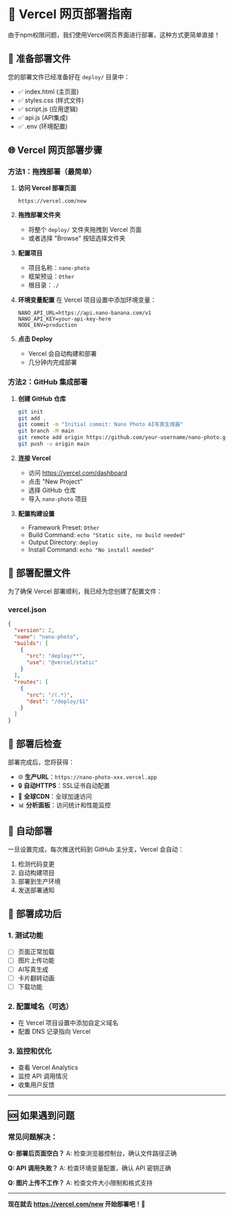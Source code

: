 # 🚀 Vercel 网页部署指南

由于npm权限问题，我们使用Vercel网页界面进行部署，这种方式更简单直接！

## 📁 准备部署文件

您的部署文件已经准备好在 `deploy/` 目录中：
- ✅ index.html (主页面)
- ✅ styles.css (样式文件)
- ✅ script.js (应用逻辑)
- ✅ api.js (API集成)
- ✅ .env (环境配置)

## 🌐 Vercel 网页部署步骤

### 方法1：拖拽部署（最简单）

1. **访问 Vercel 部署页面**
   ```
   https://vercel.com/new
   ```

2. **拖拽部署文件夹**
   - 将整个 `deploy/` 文件夹拖拽到 Vercel 页面
   - 或者选择 "Browse" 按钮选择文件夹

3. **配置项目**
   - 项目名称：`nano-photo`
   - 框架预设：`Other`
   - 根目录：`./`

4. **环境变量配置**
   在 Vercel 项目设置中添加环境变量：
   ```
   NANO_API_URL=https://api.nano-banana.com/v1
   NANO_API_KEY=your-api-key-here
   NODE_ENV=production
   ```

5. **点击 Deploy**
   - Vercel 会自动构建和部署
   - 几分钟内完成部署

### 方法2：GitHub 集成部署

1. **创建 GitHub 仓库**
   ```bash
   git init
   git add .
   git commit -m "Initial commit: Nano Photo AI写真生成器"
   git branch -M main
   git remote add origin https://github.com/your-username/nano-photo.git
   git push -u origin main
   ```

2. **连接 Vercel**
   - 访问 https://vercel.com/dashboard
   - 点击 "New Project"
   - 选择 GitHub 仓库
   - 导入 `nano-photo` 项目

3. **配置构建设置**
   - Framework Preset: `Other`
   - Build Command: `echo "Static site, no build needed"`
   - Output Directory: `deploy`
   - Install Command: `echo "No install needed"`

## 🔧 部署配置文件

为了确保 Vercel 部署顺利，我已经为您创建了配置文件：

### vercel.json
```json
{
  "version": 2,
  "name": "nano-photo",
  "builds": [
    {
      "src": "deploy/**",
      "use": "@vercel/static"
    }
  ],
  "routes": [
    {
      "src": "/(.*)",
      "dest": "/deploy/$1"
    }
  ]
}
```

## 🎯 部署后检查

部署完成后，您将获得：
- 🌐 **生产URL**：`https://nano-photo-xxx.vercel.app`
- 🔒 **自动HTTPS**：SSL证书自动配置
- 🚀 **全球CDN**：全球加速访问
- 📊 **分析面板**：访问统计和性能监控

## 🔄 自动部署

一旦设置完成，每次推送代码到 GitHub 主分支，Vercel 会自动：
1. 检测代码变更
2. 自动构建项目
3. 部署到生产环境
4. 发送部署通知

## 🎉 部署成功后

### 1. 测试功能
- [ ] 页面正常加载
- [ ] 图片上传功能
- [ ] AI写真生成
- [ ] 卡片翻转动画
- [ ] 下载功能

### 2. 配置域名（可选）
- 在 Vercel 项目设置中添加自定义域名
- 配置 DNS 记录指向 Vercel

### 3. 监控和优化
- 查看 Vercel Analytics
- 监控 API 调用情况
- 收集用户反馈

---

## 🆘 如果遇到问题

### 常见问题解决：

**Q: 部署后页面空白？**
A: 检查浏览器控制台，确认文件路径正确

**Q: API 调用失败？**
A: 检查环境变量配置，确认 API 密钥正确

**Q: 图片上传不工作？**
A: 检查文件大小限制和格式支持

---

**现在就去 https://vercel.com/new 开始部署吧！🚀**
